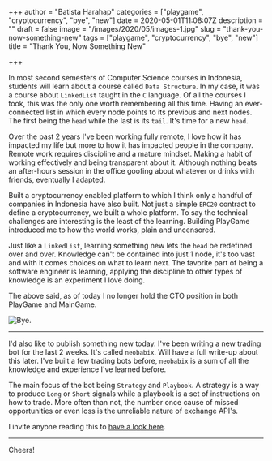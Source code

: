 +++
author = "Batista Harahap"
categories = ["playgame", "cryptocurrency", "bye", "new"]
date = 2020-05-01T11:08:07Z
description = ""
draft = false
image = "/images/2020/05/images-1.jpg"
slug = "thank-you-now-something-new"
tags = ["playgame", "cryptocurrency", "bye", "new"]
title = "Thank You, Now Something New"

+++


In most second semesters of Computer Science courses in Indonesia, students will learn about a course called `Data Structure`. In my case, it was a course about `LinkedList` taught in the `C` language. Of all the courses I took, this was the only one worth remembering all this time. Having an ever-connected list in which every node points to its previous and next nodes. The first being the `head` while the last is its `tail`. It's time for a new `head`.

Over the past 2 years I've been working fully remote, I love how it has impacted my life but more to how it has impacted people in the company. Remote work requires discipline and a mature mindset. Making a habit of working effectively and being transparent about it. Although nothing beats an after-hours session in the office goofing about whatever or drinks with friends, eventually I adapted.

Built a cryptocurrency enabled platform to which I think only a handful of companies in Indonesia have also built. Not just a simple `ERC20` contract to define a cryptocurrency, we built a whole platform. To say the technical challenges are interesting is the least of the learning. Building PlayGame introduced me to how the world works, plain and uncensored.

Just like a `LinkedList`, learning something new lets the `head` be redefined over and over. Knowledge can't be contained into just 1 node, it's too vast and with it comes choices on what to learn next. The favorite part of being a software engineer is learning, applying the discipline to other types of knowledge is an experiment I love doing.

The above said, as of today I no longer hold the CTO position in both PlayGame and MainGame.

![Bye.](/content/images/2020/05/images.jpg)

---

I'd also like to publish something new today. I've been writing a new trading bot for the last 2 weeks. It's called `neobabix`. Will have a full write-up about this later. I've built a few trading bots before, `neobabix` is a sum of all the knowledge and experience I've learned before.

The main focus of the bot being `Strategy` and `Playbook`. A strategy is a way to produce `Long` or `Short` signals while a playbook is a set of instructions on how to trade. More often than not, the number once cause of missed opportunities or even loss is the unreliable nature of exchange API's.

I invite anyone reading this to [have a look here](https://github.com/tistaharahap/neo-babix).

---

Cheers!